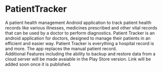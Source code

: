 # PatientTracker
A patient health management Android application to track patient health records like various illnesses, medicines prescribed and other vital records that can be used by a doctor to perform diagnostics. Patient Tracker  is an android  application for doctors,  designed to manage  their  patients in an efficient and easier way.  Patient Tracker  is everything a hospital record is and more. The app replaces the manual patient record.<br />
Additional Features including the ability to backup and restore data from a cloud server will be made avaiable in the Play Store version. Link will be added soon once it is published.<br />

